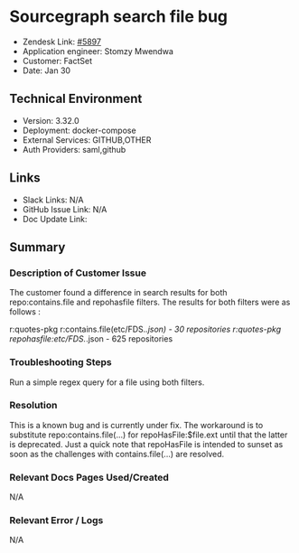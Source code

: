 
# Sourcegraph search file bug <!-- Ticket Title  Hint: include keywords to make it searchable -->

- Zendesk Link: [#5897](https://sourcegraph.zendesk.com/agent/tickets/5897)
- Application engineer: Stomzy Mwendwa
- Customer: FactSet <!-- Redact if this contains personally identifying information -->
- Date: Jan 30

<!-- Data populated from integration, speak to Ben Gordon or Michael Bali if not working -->
<!-- During Internal team trial, fill missing data manually (we are waiting for all data to sync) -->

## Technical Environment
- Version: 3.32.0​
- Deployment: docker-compose
- External Services: GITHUB,OTHER
- Auth Providers: saml,github


## Links
<!-- Data for application engineer manual entry -->
- Slack Links: N/A
- GitHub Issue Link: N/A
- Doc Update Link:

## Summary
### Description of Customer Issue
The customer found a difference in search results for both repo:contains.file and repohasfile filters. The results for both filters were as follows :

r:quotes-pkg r:contains.file(etc/FDS.*\.json) - 30 repositories
r:quotes-pkg repohasfile:etc/FDS.*\.json - 625 repositories
### Troubleshooting Steps
Run a simple regex query for a file using both filters.
### Resolution
This is a known bug and is currently under fix. The workaround is to substitute repo:contains.file(...) for repoHasFile:$file.ext until that the latter is deprecated. Just a quick note that repoHasFile is intended to sunset as soon as the challenges with contains.file(...) are resolved.
### Relevant Docs Pages Used/Created
N/A
### Relevant Error / Logs
<!-- Please redact keys, tokens, and personal identifying information -->
N/A

<!-- Once complete, upload a copy to https://github.com/sourcegraph/support-tools-internal/tree/main/resolved-tickets as a .md file -->
<!-- Name the file 5897.md -->
